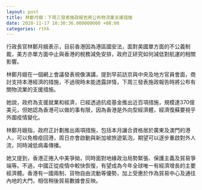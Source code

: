 ```yaml
---
layout: post
title: 林鄭月娥：下周三發表施政報告將公布物流業支援措施
date: 2020-11-17 10:30:36.000000000 +08:00
categories: rthk
---
```


行政長官林鄭月娥表示，目前香港因為港區國安法，面對美國單方面的不公義制裁，美方亦單方面中止與香港的稅務減免安排，政府正研究如何減低對航運的相關影響。

林鄭月娥在一個網上會議發表視像演講，提到早前訪京與中央及地方官員會面，商討支持本港經濟的措施，不過現時未能透露詳情，下周三發表施政報告時將公布有關物流業的支援措施。

她說，政府為支援就業和經濟，已經透過抗疫基金推出近百項措施，規模達370億美元，但她認為香港可以做的事有限，因為香港是外向型經濟體，經濟復蘇要視乎外圍疫情變化。

林鄭月娥指，政府正計劃推出兩項措施，包括本月讓合資格居於廣東及澳門的港人，可以免檢疫回港，周日亦會啟動與新加坡旅遊氣泡，期望可以逐步重啟對外人流，同時減低病毒傳播。

她又提到，香港正捲入中美爭拗，同時面對地緣政治局勢緊張、保護主義及貿易爭端等。不過，中國正從疫情中較快恢復，有望成為今年全球唯一有經濟增長的主要經濟體。香港有一國兩制、貨物自由流動等優勢，加上受惠於作為貿易中心及通往內地的大門，相信稍後貿易數據會反映。
